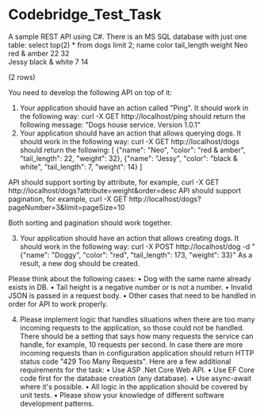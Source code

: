 # Codebridge_Test_Task

A sample REST API using C#. There is an MS SQL database with just one table: select top(2) * from dogs limit 2;
  name	      color	              tail_length	   weight
  Neo         red & amber         22	           32		
  Jessy       black & white	      7	             14
  
(2 rows)

You need to develop the following API on top of it:
1. Your application should have an action called "Ping". It should work in the following way:
  curl -X GET http://localhost/ping should return the following message: "Dogs house service. Version 1.0.1"
2. Your application should have an action that allows querying dogs. It should work in the following way:
  curl -X GET http://localhost/dogs should return the following:
  [
  {"name": "Neo", "color": "red & amber", "tail_length": 22, "weight": 32},
  {"name": "Jessy", "color": "black & white", "tail_length": 7, "weight": 14}
  ]
  
API should support sorting by attribute, for example, curl -X GET http://localhost/dogs?attribute=weight&order=desc
API should support pagination, for example, curl -X GET http://localhost/dogs?pageNumber=3&limit=pageSize=10

Both sorting and pagination should work together.

3. Your application should have an action that allows creating dogs. It should work in the following way:
  curl -X POST http://localhost/dog
  -d "{"name": "Doggy", "color": "red", "tail_length": 173, "weight": 33}"
As a result, a new dog should be created.

Please think about the following cases:
  •	Dog with the same name already exists in DB.
  •	Tail height is a negative number or is not a number.
  •	Invalid JSON is passed in a request body.
  •	Other cases that need to be handled in order for API to work properly.
  
4. Please implement logic that handles situations when there are too many incoming requests to the application, so those could not be handled. There should be a setting that says how many requests the service can handle, for example, 10 requests per second. In case there are more incoming requests than in configuration application should return HTTP status code "429 Too Many Requests".
Here are a few additional requirements for the task:
  •	Use ASP .Net Core Web API.
  •	Use EF Core code first for the database creation (any database).
  •	Use async-await where it's possible.
  •	All logic in the application should be covered by unit tests.
  •	Please show your knowledge of different software development patterns.
